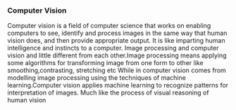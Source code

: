 ### Computer Vision

Computer vision is a field of computer science that works on enabling computers to see,
identify and process images in the same way that human vision does, and then provide appropriate output.
It is like imparting human intelligence and instincts to a computer.
Image processing and computer vision and little different from each other.Image processing means applying some algorithms for transforming image from one form to other like smoothing,contrasting, stretching etc
While in computer vision comes from modelling image processing using the techniques of machine learning.Computer vision applies machine learning to recognize patterns for interpretation of images.
Much like the process of visual reasoning of human vision
